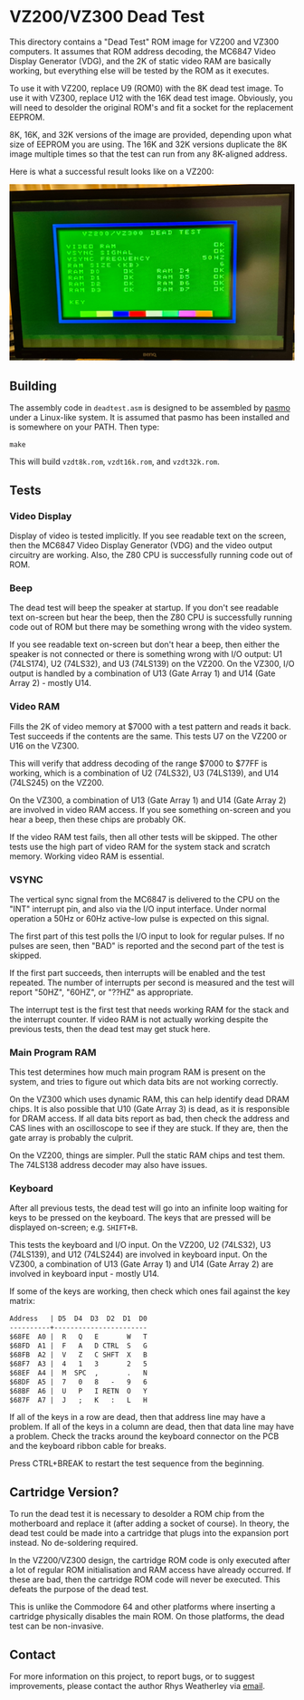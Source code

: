 
VZ200/VZ300 Dead Test
=====================

This directory contains a "Dead Test" ROM image for VZ200 and VZ300
computers.  It assumes that ROM address decoding, the MC6847 Video
Display Generator (VDG), and the 2K of static video RAM are basically
working, but everything else will be tested by the ROM as it executes.

To use it with VZ200, replace U9 (ROM0) with the 8K dead test image.
To use it with VZ300, replace U12 with the 16K dead test image.
Obviously, you will need to desolder the original ROM's and fit a
socket for the replacement EEPROM.

8K, 16K, and 32K versions of the image are provided, depending upon what
size of EEPROM you are using.  The 16K and 32K versions duplicate the
8K image multiple times so that the test can run from any 8K-aligned address.

Here is what a successful result looks like on a VZ200:

<img alt="VZ200 Dead Test Result" src="vz200-dead-test.jpg" width="860"/>

## Building

The assembly code in `deadtest.asm` is designed to be assembled by
[pasmo](https://pasmo.speccy.org/) under a Linux-like system.  It is assumed
that pasmo has been installed and is somewhere on your PATH.  Then type:

    make

This will build `vzdt8k.rom`, `vzdt16k.rom`, and `vzdt32k.rom`.

## Tests

### Video Display

Display of video is tested implicitly.  If you see readable text on the
screen, then the MC6847 Video Display Generator (VDG) and the video
output circuitry are working.  Also, the Z80 CPU is successfully running
code out of ROM.

### Beep

The dead test will beep the speaker at startup.  If you don't see
readable text on-screen but hear the beep, then the Z80 CPU is
successfully running code out of ROM but there may be something
wrong with the video system.

If you see readable text on-screen but don't hear a beep, then either the
speaker is not connected or there is something wrong with I/O output:
U1 (74LS174), U2 (74LS32), and U3 (74LS139) on the VZ200.  On the VZ300,
I/O output is handled by a combination of U13 (Gate Array 1) and
U14 (Gate Array 2) - mostly U14.

### Video RAM

Fills the 2K of video memory at $7000 with a test pattern and reads it back.
Test succeeds if the contents are the same.  This tests U7 on the VZ200 or
U16 on the VZ300.

This will verify that address decoding of the range $7000 to $77FF is working,
which is a combination of U2 (74LS32), U3 (74LS139), and U14 (74LS245)
on the VZ200.

On the VZ300, a combination of U13 (Gate Array 1) and U14 (Gate Array 2)
are involved in video RAM access.  If you see something on-screen and
you hear a beep, then these chips are probably OK.

If the video RAM test fails, then all other tests will be skipped.
The other tests use the high part of video RAM for the system stack and
scratch memory.  Working video RAM is essential.

### VSYNC

The vertical sync signal from the MC6847 is delivered to the CPU on the
"INT" interrupt pin, and also via the I/O input interface.  Under normal
operation a 50Hz or 60Hz active-low pulse is expected on this signal.

The first part of this test polls the I/O input to look for regular pulses.
If no pulses are seen, then "BAD" is reported and the second part of the
test is skipped.

If the first part succeeds, then interrupts will be enabled and the test
repeated.  The number of interrupts per second is measured and the test will
report "50HZ", "60HZ", or "??HZ" as appropriate.

The interrupt test is the first test that needs working RAM for the
stack and the interrupt counter.  If video RAM is not actually working
despite the previous tests, then the dead test may get stuck here.

### Main Program RAM

This test determines how much main program RAM is present on the system,
and tries to figure out which data bits are not working correctly.

On the VZ300 which uses dynamic RAM, this can help identify dead DRAM chips.
It is also possible that U10 (Gate Array 3) is dead, as it is responsible
for DRAM access.  If all data bits report as bad, then check the
address and CAS lines with an oscilloscope to see if they are stuck.
If they are, then the gate array is probably the culprit.

On the VZ200, things are simpler.  Pull the static RAM chips and test them.
The 74LS138 address decoder may also have issues.

### Keyboard

After all previous tests, the dead test will go into an infinite loop
waiting for keys to be pressed on the keyboard.  The keys that are
pressed will be displayed on-screen; e.g. `SHIFT+B`.

This tests the keyboard and I/O input.  On the VZ200, U2 (74LS32),
U3 (74LS139), and U12 (74LS244) are involved in keyboard input.  On the VZ300,
a combination of U13 (Gate Array 1) and U14 (Gate Array 2) are involved in
keyboard input - mostly U14.

If some of the keys are working, then check which ones fail against the
key matrix:

    Address   | D5  D4  D3  D2  D1  D0
    ----------+-----------------------
    $68FE  A0 |  R   Q   E       W   T
    $68FD  A1 |  F   A   D CTRL  S   G
    $68FB  A2 |  V   Z   C SHFT  X   B
    $68F7  A3 |  4   1   3       2   5
    $68EF  A4 |  M  SPC  ,       .   N
    $68DF  A5 |  7   0   8   -   9   6
    $68BF  A6 |  U   P   I RETN  O   Y
    $687F  A7 |  J   ;   K   :   L   H

If all of the keys in a row are dead, then that address line may have a
problem.  If all of the keys in a column are dead, then that data line
may have a problem.  Check the tracks around the keyboard connector on
the PCB and the keyboard ribbon cable for breaks.

Press CTRL+BREAK to restart the test sequence from the beginning.

## Cartridge Version?

To run the dead test it is necessary to desolder a ROM chip from the
motherboard and replace it (after adding a socket of course).  In theory,
the dead test could be made into a cartridge that plugs into the
expansion port instead.  No de-soldering required.

In the VZ200/VZ300 design, the cartridge ROM code is only executed after a
lot of regular ROM initialisation and RAM access have already occurred.
If these are bad, then the cartridge ROM code will never be executed.
This defeats the purpose of the dead test.

This is unlike the Commodore 64 and other platforms where inserting a
cartridge physically disables the main ROM.  On those platforms, the
dead test can be non-invasive.

## Contact

For more information on this project, to report bugs, or to suggest
improvements, please contact the author Rhys Weatherley via
[email](mailto:rhys.weatherley@gmail.com).
